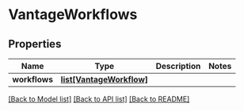 # VantageWorkflows

## Properties

Name | Type | Description | Notes
------------ | ------------- | ------------- | -------------
**workflows** | [**list[VantageWorkflow]**](VantageWorkflow.md) |  | 

[[Back to Model list]](../#documentation-for-models) [[Back to API list]](../#documentation-for-api-endpoints) [[Back to README]](../)


